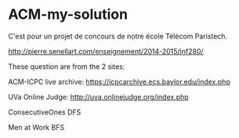 # ACM-my-solution
C'est pour un projet de concours de notre école Télécom Paristech.

http://pierre.senellart.com/enseignement/2014-2015/inf280/

These question are from the 2 sites:

ACM-ICPC live archive:  https://icpcarchive.ecs.baylor.edu/index.php

UVa Online Judge: http://uva.onlinejudge.org/index.php

ConsecutiveOnes DFS

Men at Work     BFS
